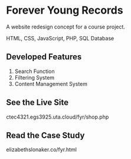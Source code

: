 # Forever Young Records
<p>A website redesign concept for a course project.</p>
<p>HTML, CSS, JavaScript, PHP, SQL Database</p>

<h2>Developed Features</h2> 
<ol>
 <li>Search Function</li>
 <li>Filtering System</li>
 <li>Content Management System</li>
</ol>
<h2>See the Live Site</h2> 
ctec4321.egs3925.uta.cloud/fyr/shop.php
<h2>Read the Case Study</h2> 
elizabethslonaker.co/fyr.html
